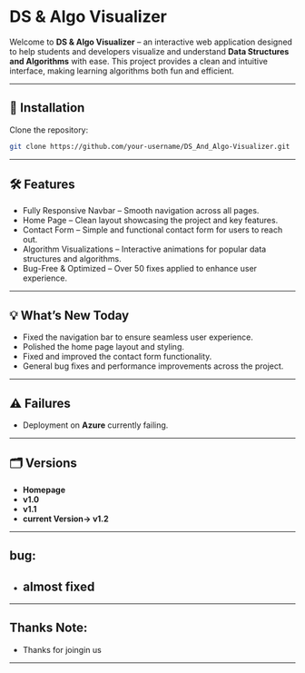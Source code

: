 # DS & Algo Visualizer

Welcome to **DS & Algo Visualizer** – an interactive web application designed to help students and developers visualize and understand **Data Structures and Algorithms** with ease. This project provides a clean and intuitive interface, making learning algorithms both fun and efficient.

---

## 🚀 Installation

Clone the repository:

```bash
git clone https://github.com/your-username/DS_And_Algo-Visualizer.git
```

---

## 🛠️ Features

- Fully Responsive Navbar – Smooth navigation across all pages.
- Home Page – Clean layout showcasing the project and key features.
- Contact Form – Simple and functional contact form for users to reach out.
- Algorithm Visualizations – Interactive animations for popular data structures and algorithms.
- Bug-Free & Optimized – Over 50 fixes applied to enhance user experience.

---

## 💡 What’s New Today

- Fixed the navigation bar to ensure seamless user experience.
- Polished the home page layout and styling.
- Fixed and improved the contact form functionality.
- General bug fixes and performance improvements across the project.

---

## ⚠️ Failures

- Deployment on **Azure** currently failing.

---

## 🗂️ Versions

- **Homepage**
- **v1.0**
- **v1.1**
- **current Version-> v1.2**

---

## bug:

- almost fixed
  ------------

---

## Thanks Note:

- Thanks for joingin us

---

